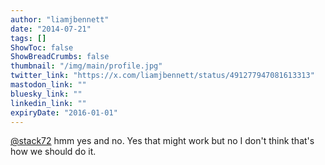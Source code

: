 ```yaml
---
author: "liamjbennett"
date: "2014-07-21"
tags: []
ShowToc: false
ShowBreadCrumbs: false
thumbnail: "/img/main/profile.jpg"
twitter_link: "https://x.com/liamjbennett/status/491277947081613313"
mastodon_link: ""
bluesky_link: ""
linkedin_link: ""
expiryDate: "2016-01-01"
---
```


[@stack72](https://x.com/stack72) hmm yes and no. Yes that might work but no I don't think that's how we should do it.

